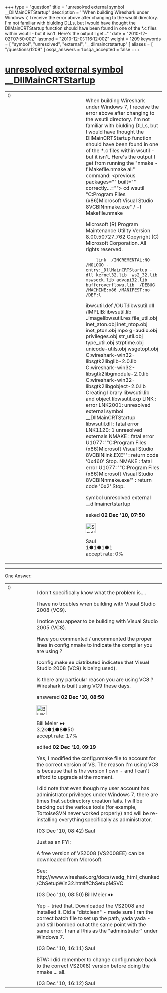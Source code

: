 +++
type = "question"
title = "unresolved external symbol __DllMainCRTStartup"
description = '''When building Wireshark under Windows 7, I receive the error above after changing to the wsutil directory. I&#x27;m not familiar with biulding DLLs, but I would have thought the DllMainCRTStartup function should have been found in one of the *.c files within wsutil - but it isn&#x27;t. Here&#x27;s the output I get...'''
date = "2010-12-02T07:50:00Z"
lastmod = "2010-12-03T16:12:00Z"
weight = 1209
keywords = [ "symbol", "unresolved", "external", "__dllmaincrtstartup" ]
aliases = [ "/questions/1209" ]
osqa_answers = 1
osqa_accepted = false
+++

<div class="headNormal">

# [unresolved external symbol \_\_DllMainCRTStartup](/questions/1209/unresolved-external-symbol-__dllmaincrtstartup)

</div>

<div id="main-body">

<div id="askform">

<table id="question-table" style="width:100%;"><colgroup><col style="width: 50%" /><col style="width: 50%" /></colgroup><tbody><tr class="odd"><td style="width: 30px; vertical-align: top"><div class="vote-buttons"><span id="post-1209-upvote" class="ajax-command post-vote up" rel="nofollow" title="I like this post (click again to cancel)"> </span><div id="post-1209-score" class="post-score" title="current number of votes">0</div><span id="post-1209-downvote" class="ajax-command post-vote down" rel="nofollow" title="I dont like this post (click again to cancel)"> </span> <span id="favorite-mark" class="ajax-command favorite-mark" rel="nofollow" title="mark/unmark this question as favorite (click again to cancel)"> </span><div id="favorite-count" class="favorite-count"></div></div></td><td><div id="item-right"><div class="question-body"><p>When building Wireshark under Windows 7, I receive the error above after changing to the wsutil directory. I'm not familiar with biulding DLLs, but I would have thought the DllMainCRTStartup function should have been found in one of the *.c files within wsutil - but it isn't. Here's the output I get from running the "nmake -f Makefile.nmake all" command: &lt;previous packages="" built="" correctly...=""&gt; cd wsutil "C:Program Files (x86)Microsoft Visual Studio 8VCBINnmake.exe" / -f Makefile.nmake</p><p>Microsoft (R) Program Maintenance Utility Version 8.00.50727.762 Copyright (C) Microsoft Corporation. All rights reserved.</p><pre><code>    link  /INCREMENTAL:NO /NOLOGO -entry:_DllMainCRTStartup -dll kernel32.lib  ws2_32.lib mswsock.lib advapi32.lib bufferoverflowu.lib  /DEBUG /MACHINE:x86 /MANIFEST:no  /DEF:l</code></pre><p>ibwsutil.def /OUT:libwsutil.dll /IMPLIB:libwsutil.lib ..imagelibwsutil.res file_util.obj inet_aton.obj inet_ntop.obj inet_pton.obj mpe g-audio.obj privileges.obj str_util.obj type_util.obj strptime.obj unicode-utils.obj wsgetopt.obj C:wireshark-win32-libsgtk2libglib-2.0.lib C:wireshark-win32-libsgtk2libgmodule-2.0.lib C:wireshark-win32-libsgtk2libgobject-2.0.lib Creating library libwsutil.lib and object libwsutil.exp LINK : error LNK2001: unresolved external symbol __DllMainCRTStartup libwsutil.dll : fatal error LNK1120: 1 unresolved externals NMAKE : fatal error U1077: '"C:Program Files (x86)Microsoft Visual Studio 8VCBINlink.EXE"' : return code '0x460' Stop. NMAKE : fatal error U1077: '"C:Program Files (x86)Microsoft Visual Studio 8VCBINnmake.exe"' : return code '0x2' Stop.</p></div><div id="question-tags" class="tags-container tags"><span class="post-tag tag-link-symbol" rel="tag" title="see questions tagged &#39;symbol&#39;">symbol</span> <span class="post-tag tag-link-unresolved" rel="tag" title="see questions tagged &#39;unresolved&#39;">unresolved</span> <span class="post-tag tag-link-external" rel="tag" title="see questions tagged &#39;external&#39;">external</span> <span class="post-tag tag-link-__dllmaincrtstartup" rel="tag" title="see questions tagged &#39;__dllmaincrtstartup&#39;">__dllmaincrtstartup</span></div><div id="question-controls" class="post-controls"></div><div class="post-update-info-container"><div class="post-update-info post-update-info-user"><p>asked <strong>02 Dec '10, 07:50</strong></p><img src="https://secure.gravatar.com/avatar/431cae126bbbaa91e2ce9aa3e1743a24?s=32&amp;d=identicon&amp;r=g" class="gravatar" width="32" height="32" alt="Saul&#39;s gravatar image" /><p><span>Saul</span><br />
<span class="score" title="1 reputation points">1</span><span title="1 badges"><span class="badge1">●</span><span class="badgecount">1</span></span><span title="1 badges"><span class="silver">●</span><span class="badgecount">1</span></span><span title="1 badges"><span class="bronze">●</span><span class="badgecount">1</span></span><br />
<span class="accept_rate" title="Rate of the user&#39;s accepted answers">accept rate:</span> <span title="Saul has no accepted answers">0%</span></p></div></div><div id="comments-container-1209" class="comments-container"></div><div id="comment-tools-1209" class="comment-tools"></div><div class="clear"></div><div id="comment-1209-form-container" class="comment-form-container"></div><div class="clear"></div></div></td></tr></tbody></table>

------------------------------------------------------------------------

<div class="tabBar">

<span id="sort-top"></span>

<div class="headQuestions">

One Answer:

</div>

</div>

<span id="1210"></span>

<div id="answer-container-1210" class="answer">

<table style="width:100%;"><colgroup><col style="width: 50%" /><col style="width: 50%" /></colgroup><tbody><tr class="odd"><td style="width: 30px; vertical-align: top"><div class="vote-buttons"><span id="post-1210-upvote" class="ajax-command post-vote up" rel="nofollow" title="I like this post (click again to cancel)"> </span><div id="post-1210-score" class="post-score" title="current number of votes">0</div><span id="post-1210-downvote" class="ajax-command post-vote down" rel="nofollow" title="I dont like this post (click again to cancel)"> </span></div></td><td><div class="item-right"><div class="answer-body"><p>I don't specifically know what the problem is....</p><p>I have no troubles when building with Visual Studio 2008 (VC9).</p><p>I notice you appear to be building with Visual Studio 2005 (VC8).</p><p>Have you commented / uncommented the proper lines in config.nmake to indicate the compiler you are using ?</p><p>(config.make as distributed indicates that Visual Studio 2008 (VC9) is being used).</p><p>Is there any particular reason you are using VC8 ? Wireshark is built using VC9 these days.</p></div><div class="answer-controls post-controls"></div><div class="post-update-info-container"><div class="post-update-info post-update-info-user"><p>answered <strong>02 Dec '10, 08:50</strong></p><img src="https://secure.gravatar.com/avatar/bfb20acfe44690473b10c7963b5d4a18?s=32&amp;d=identicon&amp;r=g" class="gravatar" width="32" height="32" alt="Bill%20Meier&#39;s gravatar image" /><p><span>Bill Meier ♦♦</span><br />
<span class="score" title="3180 reputation points"><span>3.2k</span></span><span title="1 badges"><span class="badge1">●</span><span class="badgecount">1</span></span><span title="8 badges"><span class="silver">●</span><span class="badgecount">8</span></span><span title="50 badges"><span class="bronze">●</span><span class="badgecount">50</span></span><br />
<span class="accept_rate" title="Rate of the user&#39;s accepted answers">accept rate:</span> <span title="Bill Meier has 31 accepted answers">17%</span></p></div><div class="post-update-info post-update-info-edited"><p><span> edited <strong>02 Dec '10, 09:19</strong> </span></p></div></div><div id="comments-container-1210" class="comments-container"><span id="1228"></span><div id="comment-1228" class="comment"><div id="post-1228-score" class="comment-score"></div><div class="comment-text"><p>Yes, I modified the config.nmake file to account for the correct version of VS. The reason I'm using VC8 is because that is the version I own - and I can't afford to upgrade at the moment.</p><p>I did note that even though my user account has administrator privileges under Windows 7, there are times that subdirectory creation fails. I will be backing out the various tools (for example, TortoiseSVN never worked properly) and will be re-installing everything specifically as administrator.</p></div><div id="comment-1228-info" class="comment-info"><span class="comment-age">(03 Dec '10, 08:42)</span> <span class="comment-user userinfo">Saul</span></div></div><span id="1229"></span><div id="comment-1229" class="comment"><div id="post-1229-score" class="comment-score"></div><div class="comment-text"><p>Just as an FYI:</p><p>A free version of VS2008 (VS2008EE) can be downloaded from Microsoft.</p><p>See: http://www.wireshark.org/docs/wsdg_html_chunked /ChSetupWin32.html#ChSetupMSVC</p></div><div id="comment-1229-info" class="comment-info"><span class="comment-age">(03 Dec '10, 08:50)</span> <span class="comment-user userinfo">Bill Meier ♦♦</span></div></div><span id="1237"></span><div id="comment-1237" class="comment"><div id="post-1237-score" class="comment-score"></div><div class="comment-text"><p>Yep - tried that. Downloaded the VS2008 and installed it. Did a "distclean" - made sure I ran the correct batch file to set up the path, yada yada - and still bombed out at the same point with the same error. I ran all this as the "adminstrator" under Windows 7.</p></div><div id="comment-1237-info" class="comment-info"><span class="comment-age">(03 Dec '10, 16:11)</span> <span class="comment-user userinfo">Saul</span></div></div><span id="1238"></span><div id="comment-1238" class="comment"><div id="post-1238-score" class="comment-score"></div><div class="comment-text"><p>BTW: I did remember to change config.nmake back to the correct VS2008) version before doing the nmake ... all.</p></div><div id="comment-1238-info" class="comment-info"><span class="comment-age">(03 Dec '10, 16:12)</span> <span class="comment-user userinfo">Saul</span></div></div></div><div id="comment-tools-1210" class="comment-tools"></div><div class="clear"></div><div id="comment-1210-form-container" class="comment-form-container"></div><div class="clear"></div></div></td></tr></tbody></table>

</div>

<div class="paginator-container-left">

</div>

</div>

</div>

